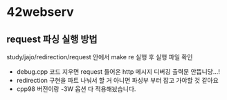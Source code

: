 # 42webserv

## request 파싱 실행 방법
study/jajo/redirection/request 안에서 make re 실행 후 실행 파일 확인
- debug.cpp 코드 지우면 request 들어온 http 메시지 디버깅 출력문 안뜹니당...!
- redirection 구현을 파트 나눠서 할 거 아니면 파싱부 부터 잡고 가야할 것 같아요
- cpp98 버전이랑 -3W 옵션 다 적용해놨습니다.
